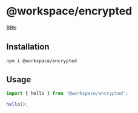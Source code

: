 # @workspace/encrypted

BBb

## Installation

```bash
npm i @workspace/encrypted
```

## Usage

```typescript
import { hello } from '@workspace/encrypted';

hello();
```

